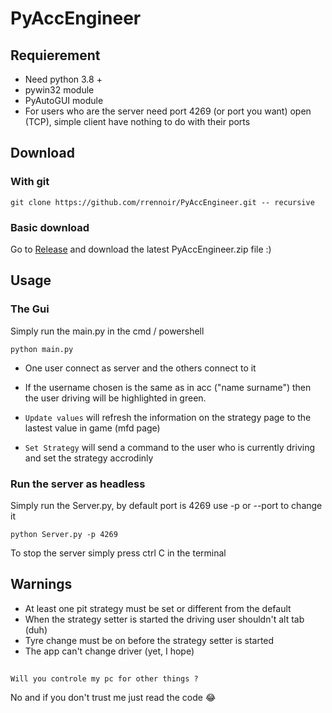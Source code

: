 # PyAccEngineer

## Requierement

* Need python 3.8 +
* pywin32 module
* PyAutoGUI module
* For users who are the server need port 4269 (or port you want) open (TCP), simple client have nothing to do with their ports

## Download

### With git

`git clone https://github.com/rrennoir/PyAccEngineer.git -- recursive`

### Basic download

 Go to [Release](https://github.com/rrennoir/PyAccEngineer/releases) and download the latest PyAccEngineer.zip file :)

## Usage

### The Gui

Simply run the main.py in the cmd / powershell

```
python main.py
```

* One user connect as server and the others connect to it

* If the username chosen is the same as in acc ("name surname") then the user driving will be highlighted in green.
* `Update values` will refresh the information on the strategy page to the lastest value in game (mfd page)
* `Set Strategy` will send a command to the user who is currently driving and set the strategy accrodinly


### Run the server as headless

Simply run the Server.py, by default port is 4269 use -p or --port to change it

```
python Server.py -p 4269
```

To stop the server simply press ctrl C in the terminal

## Warnings

* At least one pit strategy must be set or different from the default
* When the strategy setter is started the driving user shouldn't alt tab (duh)
* Tyre change must be on before the strategy setter is started
* The app can't change driver (yet, I hope)

##

`Will you controle my pc for other things ?`

No and if you don't trust me just read the code 😂
